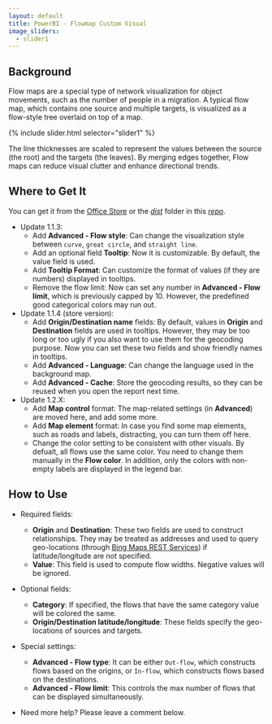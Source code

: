 ```yaml
---
layout: default
title: PowerBI - Flowmap Custom Visual
image_sliders:
  - slider1
---
```


## Background

Flow maps are a special type of network visualization for object movements, such as the number of people in a migration. A typical flow map, which contains one source and multiple targets, is visualized as a flow-style tree overlaid on top of a map.

{% include slider.html selector="slider1" %}

The line thicknesses are scaled to represent the values between the source (the root) and the targets (the leaves). By merging edges together, Flow maps can reduce visual clutter and enhance directional trends.

## Where to Get It

You can get it from the [Office Store](https://store.office.com/en-us/app.aspx?assetid=WA104380901&sourcecorrid=ae7baae3-68e1-488c-b34c-ac1e9f8cc8d7&searchapppos=62&appredirect=false&omkt=en-US&ui=en-US&rs=en-US&ad=US) or the [_dist_](https://github.com/weiweicui/PowerBI-Flowmap/tree/master/dist) folder in this [_repo_](https://github.com/weiweicui/PowerBI-Flowmap/).

* Update 1.1.3:
    * Add **Advanced - Flow style**: Can change the visualization style between `curve`, `great circle`, and `straight line`.
    * Add an optional field **Tooltip**: Now it is customizable. By default, the value field is used.
    * Add **Tooltip Format**: Can customize the format of values (if they are numbers) displayed in tooltips.
    * Remove the flow limit: Now can set any number in **Advanced - Flow limit**, which is previously capped by 10. However, the predefined good categorical colors may run out.
* Update 1.1.4 (store version):
    * Add **Origin/Destination name** fields: By default, values in **Origin** and **Destination** fields are used in tooltips. However, they may be too long or too ugly if you also want to use them for the geocoding purpose. Now you can set these two fields and show friendly names in tooltips.
    * Add **Advanced - Language**: Can change the language used in the background map.
    * Add **Advanced - Cache**: Store the geocoding results, so they can be reused when you open the report next time.
* Update 1.2.X:
    * Add **Map control** format: The map-related settings (in **Advanced**) are moved here, and add some more.
    * Add **Map element** format: In case you find some map elements, such as roads and labels, distracting, you can turn them off here.
    * Change the color setting to be consistent with other visuals. By defualt, all flows use the same color. You need to change them manually in the **Flow color**. In addition, only the colors with non-empty labels are displayed in the legend bar.

## How to Use
* Required fields:
    * **Origin** and **Destination**: These two fields are used to construct relationships. They may be treated as addresses and used to query geo-locations (through [Bing Maps REST Services](https://msdn.microsoft.com/en-us/library/ff701713.aspx)) if latitude/longitude are not specified.
    * **Value**: This field is used to compute flow widths. Negative values will be ignored.
* Optional fields:
    * **Category**: If specified, the flows that have the same category value will be colored the same.
    * **Origin/Destination latitude/longitude**: These fields specify the geo-locations of sources and targets.

* Special settings:
    * **Advanced - Flow type**: It can be either `Out-flow`, which constructs flows based on the origins, or `In-flow`, which constructs flows based on the destinations.
    * **Advanced - Flow limit**: This controls the max number of flows that can be displayed simultaneously.


* Need more help? Please leave a comment below.
